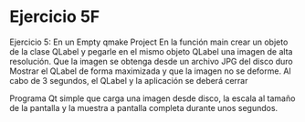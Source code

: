 # Ejercicio 5F

Ejercicio 5:
En un Empty qmake Project
En la función main crear un objeto de la clase QLabel y pegarle en el mismo objeto QLabel una imagen de alta resolución.
Que la imagen se obtenga desde un archivo JPG del disco duro
Mostrar el QLabel de forma maximizada y que la imagen no se deforme.
Al cabo de 3 segundos, el QLabel y la aplicación se deberá cerrar

Programa Qt simple que carga una imagen desde disco, la escala al tamaño de la pantalla y la muestra a pantalla completa durante unos segundos.
